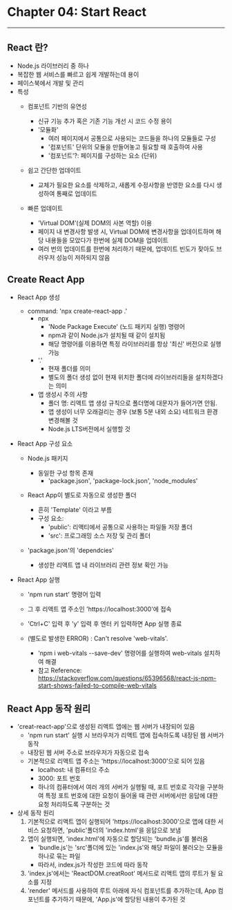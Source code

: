 # Chapter 04: Start React

<hr/>

## React 란? 
- Node.js 라이브러리 중 하나
- 복잡한 웹 서비스를 빠르고 쉽게 개발하는데 용이 
- 페이스북에서 개발 및 관리
- 특성 
    + 컴포넌트 기반의 유연성
        + 신규 기능 추가 혹은 기존 기능 개선 시 코드 수정 용이 
        + '모듈화'
            + 여러 페이지에서 공통으로 사용되는 코드들을 하나의 모듈들로 구성
            + '컴포넌트' 단위의 모듈을 만들어놓고 필요할 때 호출하여 사용
            + '컴포넌트'?: 페이지를 구성하는 요소 (단위)

    + 쉽고 간단한 업데이트 
        + 교체가 필요한 요소를 삭제하고, 새롭게 수정사항을 반영한 요소를 다시 생성하여 통째로 업데이트 

    + 빠른 업데이트 
        + 'Virtual DOM'(실제 DOM의 사본 역할) 이용
        + 페이지 내 변경사항 발생 시, Virtual DOM에 변경사항을 업데이트하며 해당 내용들을 모았다가 한번에 실제 DOM을 업데이트
        + 여러 번의 업데이트를 한번에 처리하기 때문에, 업데이트 빈도가 잦아도 브러우저 성능이 저하되지 않음

## Create React App
- React App 생성 
    + command: 'npx create-react-app .'
        + npx
            + 'Node Package Execute' (노드 패키지 실행) 명령어
            + npm과 같이 Node.js가 설치될 때 같이 설치됨
            + 해당 명령어를 이용하면 특정 라이브러리를 항상 '최신' 버전으로 실행 가능 
        + '.'
            + 현재 폴더를 의미 
            + 별도의 폴더 생성 없이 현재 위치한 폴더에 라이브러리들을 설치하겠다는 의미 
        + 앱 생성시 주의 사항
            + 폴더 명: 리액트 앱 생성 규칙으로 폴더명에 대문자가 들어가면 안됨.
            + 앱 생성이 너무 오래걸리는 경우 (보통 5분 내외 소요) 네트워크 환경 변경해볼 것 
            + Node.js LTS버전에서 실행할 것 

- React App 구성 요소 
    + Node.js 패키지 
        + 동일한 구성 항목 존재  
            + 'package.json', 'package-lock.json', 'node_modules'

    + React App이 별도로 자동으로 생성한 폴더
        + 흔히 'Template' 이라고 부름
        + 구성 요소: 
            + 'public': 리액티에서 공통으로 사용하는 파일들 저장 폴더 
            + 'src': 프로그래밍 소스 저장 및 관리 폴더

    + 'package.json'의 'dependcies'
         + 생성한 리액트 앱 내 라이브러리 관련 정보 확인 가능 

- React App 실행
    + 'npm run start' 명령어 입력 
    + 그 후 리액트 앱 주소인 'https://localhost:3000'에 접속
    + 'Ctrl+C' 입력 후 'y' 입력 후 엔터 키 입력하면 App 실행 종료 

    + (별도로 발생한 ERROR) : Can't resolve 'web-vitals'. 
        + 'npm i web-vitals --save-dev' 명령어를 실행하여 web-vitals 설치하여 해결 
        + 참고 Reference: https://stackoverflow.com/questions/65396568/react-js-npm-start-shows-failed-to-compile-web-vitals

## React App 동작 원리 
- 'creat-react-app'으로 생성된 리액트 앱에는 웹 서버가 내장되어 있음 
    + 'npm run start' 실행 시 브라우저가 리액트 앱에 접속하도록 내장된 웹 서버가 동작
    + 내장된 웹 서버 주소로 브라우저가 자동으로 접속 
    + 기본적으로 리액트 앱 주소는 'https://localhost:3000'으로 되어 있음
        + localhost: 내 컴퓨터으 주소 
        + 3000: 포트 번호 
        + 하나의 컴퓨터에서 여러 개의 서버가 실행될 때, 포트 번호로 각각을 구분하여 특정 포트 번호에 대한 요청이 들어올 때 관련 서버에서만 응답에 대한 요청 처리하도록 구분하는 것 
- 상세 동작 원리 
    1. 기본적으로 리액트 앱이 실행되어 'https://localhost:3000'으로 앱에 대한 서비스 요청하면, 'public'폴더의 'index.html'을 응답으로 보냄 
    2. 앱이 실행되면, 'index.html'에 자동으로 할당되는 'bundle.js'를 불러옴
        + 'bundle.js'는 'src'폴더에 있는 'index.js'와 해당 파일이 불러오는 모듈을 하나로 묶는 파일
        + 따라서, index.js가 작성한 코드에 따라 동작
    3. 'index.js'에서는 'ReactDOM.creatRoot' 메서드로 리액트 앱의 루트가 될 요소를 지정
    4. 'render' 메서드를 사용하여 루트 아래에 자식 컴포넌트를 추가하는데, App 컴포넌트를 추가하기 때문에, 'App.js'에 할당된 내용이 추가된 것